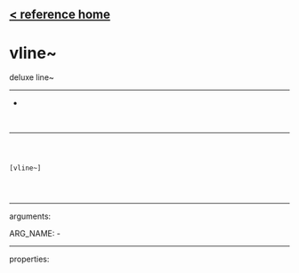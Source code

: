 [< reference home](index.html)
---

# vline~


deluxe line~

---

-
<br>


---


```



[vline~]


            
```

---
arguments:

ARG_NAME: -<br>

---
properties:


